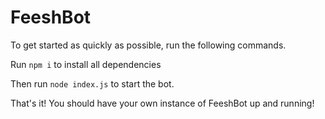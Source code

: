 # FeeshBot

To get started as quickly as possible, run the following commands.

Run ``npm i`` to install all dependencies

Then run ``node index.js`` to start the bot.

That's it! You should have your own instance of FeeshBot up and running!
